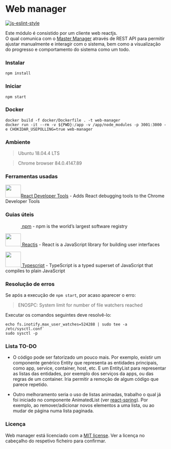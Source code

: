 # Web manager

[![js-eslint-style](https://img.shields.io/badge/code%20style-TSLint-blue.svg?style=flat-square)](https://palantir.github.io/tslint/)

Este módulo é consistido por um cliente web reactjs.  
O qual comunica com o [Master Manager](/usmanager/master-manager) através de REST API para permitir 
ajustar manualmente e interagir com o sistema, bem como a visualização do progresso e comportamento do sistema como um todo.  
 
 ### Instalar
 
```shell script
npm install
```
 
 ### Iniciar
 
```shell script
npm start
```
 
### Docker
 
```shell script
docker build -f docker/Dockerfile . -t web-manager
docker run -it --rm -v ${PWD}:/app -v /app/node_modules -p 3001:3000 -e CHOKIDAR_USEPOLLING=true web-manager
```

### Ambiente
 
> Ubuntu 18.04.4 LTS  
 
> Chrome browser 84.0.4147.89

### Ferramentas usadas

[<img src="https://i.imgur.com/LGowRP4.png" alt="" width="48" height="40">React Developer Tools](https://chrome.google.com/webstore/detail/react-developer-tools/fmkadmapgofadopljbjfkapdkoienihi?hl=en) - Adds React debugging tools to the Chrome Developer Tools

### Guias úteis

[<img src="https://i.imgur.com/GBqHVDe.png" alt="" width="48" height="15"> npm](https://docs.npmjs.com/) - npm is the world’s largest software registry

[<img src="https://i.imgur.com/LGowRP4.png" alt="" width="48" height="40"> Reactjs](https://reactjs.org/docs/getting-started.html) - React is a JavaScript library for building user interfaces

[<img src="https://i.imgur.com/lwAbTpS.png" alt="" width="48" height="48"> Typescript](https://www.typescriptlang.org/docs/home.html) - TypeScript is a typed superset of JavaScript that compiles to plain JavaScript

### Resolução de erros

Se após a execução de `npm start`, por acaso aparecer o erro:

> ENOSPC: System limit for number of file watchers reached

Executar os comandos seguintes deve resolvê-lo:

```shell script
echo fs.inotify.max_user_watches=524288 | sudo tee -a /etc/sysctl.conf`
sudo sysctl -p
```

### Lista TO-DO

- O código pode ser fatorizado um pouco mais. 
Por exemplo, existir um componente genérico Entity que representa as entidades principais,
como app, service, container, host, etc. E um EntityList para representar as listas das entidades, 
por exemplo dos serviços da apps, ou das regras de um container.
Iria permitir a remoção de algum código que parece repetido.

- Outro melhoramento seria o uso de listas animadas, trabalho o qual já foi iniciado no componente AnimatedList (ver [react-spring](https://www.react-spring.io/)).
Por exemplo, ao remover/adicionar novos elementos a uma lista, ou ao mudar de página numa lista paginada.

### Licença

Web manager está licenciado com a [MIT license](https://github.com/usmanager/usmanager/LICENSE). Ver a licença no cabeçalho do respetivo ficheiro para confirmar.
